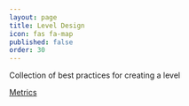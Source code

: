 ```yaml
---
layout: page
title: Level Design
icon: fas fa-map
published: false
order: 30
---
```


Collection of best practices for creating a level


[Metrics](/level-design/metrics)
